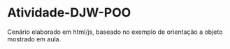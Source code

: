 # Atividade-DJW-POO
Cenário elaborado em html/js, baseado no exemplo de orientação a objeto mostrado em aula.
